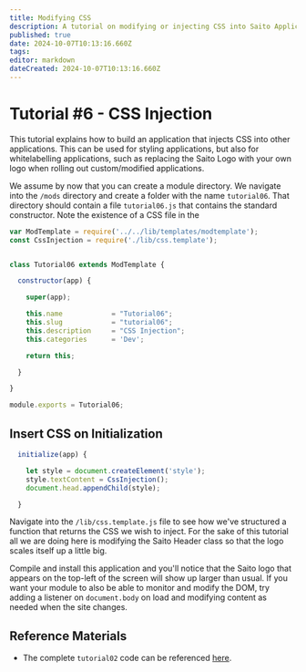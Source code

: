 ```yaml
---
title: Modifying CSS
description: A tutorial on modifying or injecting CSS into Saito Applications
published: true
date: 2024-10-07T10:13:16.660Z
tags: 
editor: markdown
dateCreated: 2024-10-07T10:13:16.660Z
---
```


# Tutorial #6 - CSS Injection

This tutorial explains how to build an application that injects CSS into other applications. This can be used for styling applications, but also for whitelabelling applications, such as replacing the Saito Logo with your own logo when rolling out custom/modified applications.

We assume by now that you can create a module directory. We navigate into the `/mods` directory and create a folder with the name `tutorial06`. That directory should contain a file `tutorial06.js` that contains the standard constructor. Note the existence of a CSS file in the 

```js
var ModTemplate = require('../../lib/templates/modtemplate');
const CssInjection = require('./lib/css.template');


class Tutorial06 extends ModTemplate {

  constructor(app) {

    super(app);

    this.name            = "Tutorial06";
    this.slug            = "tutorial06";
    this.description     = "CSS Injection";
    this.categories      = 'Dev';

    return this;

  }

}

module.exports = Tutorial06;
```

## Insert CSS on Initialization

```js
  initialize(app) {

    let style = document.createElement('style');
    style.textContent = CssInjection();
    document.head.appendChild(style);

  }
```

Navigate into the `/lib/css.template.js` file to see how we've structured a function that returns the CSS we wish to inject. For the sake of this tutorial all we are doing here is modifying the Saito Header class so that the logo scales itself up a little big.

Compile and install this application and you'll notice that the Saito logo that appears on the top-left of the screen will show up larger than usual. If you want your module to also be able to monitor and modify the DOM, try adding a listener on `document.body` on load and modifying content as needed when the site changes.


## Reference Materials

- The complete `tutorial02` code can be referenced [here](https://github.com/SaitoTech/saito-lite-rust/tree/master/mods/tutorial06).

